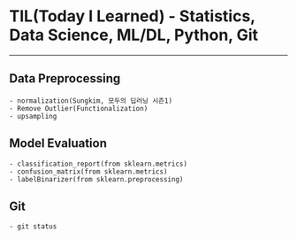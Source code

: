 # TIL(Today I Learned) - Statistics, Data Science, ML/DL, Python, Git
---

## Data Preprocessing
```
- normalization(Sungkim, 모두의 딥러닝 시즌1)
- Remove Outlier(Functionalization)
- upsampling
```

## Model Evaluation
```
- classification_report(from sklearn.metrics)
- confusion_matrix(from sklearn.metrics)
- labelBinarizer(from sklearn.preprocessing)
```


## Git
```
- git status
```

